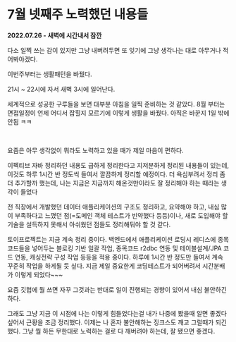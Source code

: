 # 7월 넷째주 노력했던 내용들

**2022.07.26 - 새벽에 시간내서 잠깐**<br>

다소 일찍 쓰는 감이 있지만 그냥 내버려두면 또 잊기에 그냥 생각나는 대로 아무거나 적어봐야겠다.<br>

이번주부터는 생활패턴을 바꿨다.<br>

21시 \~ 22시에 자서 새벽 3시에 일어난다.<br>

세계적으로 성공한 구루들을 보면 대부분 아침을 일찍 준비하는 것 같았다. 8월 부터는 면접일정이 언제 어디서 잡힐지 모르기에 이렇게 생활을 바꿨다. 아직은 바꾼지 1일 밖에 안됨 ㅋㅋ<br>

<br>

요즘은 아무 생각없이 뭐라도 노력하고 있을 때가 제일 마음이 편하다.<br>

이펙티브 자바 정리하던 내용도 급하게 정리한다고 지저분하게 정리된 내용들이 있는데, 이것도 하루 1시간 반 정도씩 들여서 깔끔하게 정리할 예정이다. 더 욕심부려서 정리 좀 더 추가할까 했는데, 나는 지금은 지금까지 해온것만이라도 잘 정리해야 하는 때라는 생각이 들었다<br>

전 직장에서 개발했던 데이터 애플리케이션의 구조도 정리하고, 요약해야 하고, 내심 많이 부족하다고 느꼈던 점(=도메인 객체 테스트가 빈약했다 등등)이나, 새로 도입해야 할 기술을 설득하지 못해서 아쉬웠던 점들도 정리해둬야 할 것 같다. <br>

토이프로젝트는 지금 계속 정리 중이다. 백엔드에서 애플리케이션 로딩시 레디스에 종목 코드들을 넣어두는 블로킹 기반 일괄 작업, 종목코드 r2dbc 연동 및 테이블설계/JPA 코드 연동, 캐싱전략 구성 작업 등등을 적용 중이다. 하루에 1시간 반 정도만 들여서 계속 꾸준히 작업을 하게될 듯 싶다. 지금 제일 중요한게 코딩테스트가 되어버려서 시간분배가 이렇게 되었다\~\~\~<br>

요즘 깃헙에 뭘 쓰면 자꾸 그것과는 반대로 일이 진행되는 경향이 있어서 내심 불안하긴 하다.<br>

그래도 그냥 지금 이 시점에 나는 이렇게 힘들었다는걸 내가 나중에 봤을때 알면 좋겠다 싶어서 근황을 조금 정리했다. 이제는 나 혼자 불안해하는 징크스도 깨고 그럴때가 되긴 했다. 그냥 뭘 하든 무한대로 노력하는 걸로 다 깨버려야 하는데, 잘 됐으면 좋겠다.<br>

<br>

